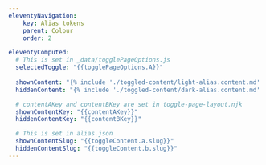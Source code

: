 ```yaml
---
eleventyNavigation:
    key: Alias tokens
    parent: Colour
    order: 2

eleventyComputed:
  # This is set in _data/togglePageOptions.js
  selectedToggle: "{{togglePageOptions.A}}"
  
  shownContent: "{% include './toggled-content/light-alias.content.md' %}"
  hiddenContent: "{% include './toggled-content/dark-alias.content.md' %}"

  # contentAKey and contentBKey are set in toggle-page-layout.njk
  shownContentKey: "{{contentAKey}}"
  hiddenContentKey: "{{contentBKey}}"

  # This is set in alias.json
  shownContentSlug: "{{toggleContent.a.slug}}"
  hiddenContentSlug: "{{toggleContent.b.slug}}"
---
```


